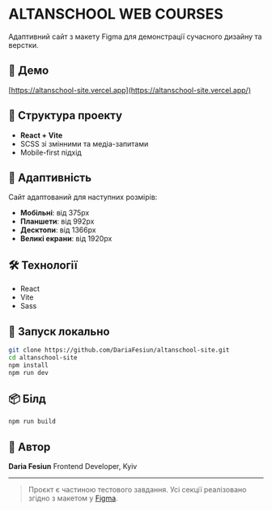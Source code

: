 # ALTANSCHOOL WEB COURSES

Адаптивний сайт з макету Figma для демонстрації сучасного дизайну та верстки.

## 🔗 Демо

[https://altanschool-site.vercel.app](https://altanschool-site.vercel.app/)

## 📁 Структура проекту

- **React + Vite**
- SCSS зі змінними та медіа-запитами
- Mobile-first підхід

## 📱 Адаптивність

Сайт адаптований для наступних розмірів:

- **Мобільні**: від 375px
- **Планшети**: від 992px
- **Десктопи**: від 1366px
- **Великі екрани**: від 1920px

## 🛠 Технології

- React
- Vite
- Sass

## 🚀 Запуск локально

```bash
git clone https://github.com/DariaFesiun/altanschool-site.git
cd altanschool-site
npm install
npm run dev
```

## 📦 Білд

```bash
npm run build
```

## 📝 Автор

**Daria Fesiun**
Frontend Developer, Kyiv

---

> Проєкт є частиною тестового завдання. Усі секції реалізовано згідно з макетом у [Figma](https://www.figma.com/design/idgoFB7k8jGWRiJBsK4m7Q/%D0%90%D0%B4%D0%B0%D0%BF%D1%82%D0%B8%D0%B2%D0%BD%D1%8B%D0%B9-%D0%B7%D0%B0%D0%B2%D0%B5%D1%80%D1%88%D0%B5%D0%BD%D0%BD%D1%8B%D0%B9-%D1%81%D0%B0%D0%B9%D1%82--Community-?node-id=0-1).
